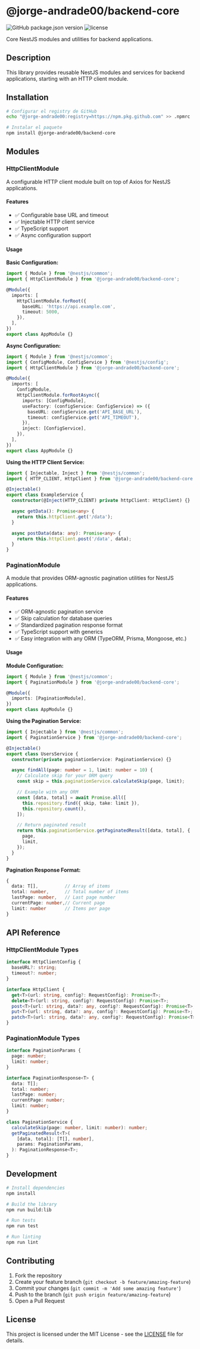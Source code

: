 # @jorge-andrade00/backend-core

![GitHub package.json version](https://img.shields.io/github/package-json/v/Jorge-Andrade00/backend-core)
![license](https://img.shields.io/github/license/Jorge-Andrade00/backend-core)

Core NestJS modules and utilities for backend applications.

## Description

This library provides reusable NestJS modules and services for backend applications, starting with an HTTP client module.

## Installation

```bash
# Configurar el registry de GitHub
echo "@jorge-andrade00:registry=https://npm.pkg.github.com" >> .npmrc

# Instalar el paquete
npm install @jorge-andrade00/backend-core
```

## Modules

### HttpClientModule

A configurable HTTP client module built on top of Axios for NestJS applications.

#### Features

- ✅ Configurable base URL and timeout
- ✅ Injectable HTTP client service
- ✅ TypeScript support
- ✅ Async configuration support

#### Usage

**Basic Configuration:**

```typescript
import { Module } from '@nestjs/common';
import { HttpClientModule } from '@jorge-andrade00/backend-core';

@Module({
  imports: [
    HttpClientModule.forRoot({
      baseURL: 'https://api.example.com',
      timeout: 5000,
    }),
  ],
})
export class AppModule {}
```

**Async Configuration:**

```typescript
import { Module } from '@nestjs/common';
import { ConfigModule, ConfigService } from '@nestjs/config';
import { HttpClientModule } from '@jorge-andrade00/backend-core';

@Module({
  imports: [
    ConfigModule,
    HttpClientModule.forRootAsync({
      imports: [ConfigModule],
      useFactory: (configService: ConfigService) => ({
        baseURL: configService.get('API_BASE_URL'),
        timeout: configService.get('API_TIMEOUT'),
      }),
      inject: [ConfigService],
    }),
  ],
})
export class AppModule {}
```

**Using the HTTP Client Service:**

```typescript
import { Injectable, Inject } from '@nestjs/common';
import { HTTP_CLIENT, HttpClient } from '@jorge-andrade00/backend-core';

@Injectable()
export class ExampleService {
  constructor(@Inject(HTTP_CLIENT) private httpClient: HttpClient) {}

  async getData(): Promise<any> {
    return this.httpClient.get('/data');
  }

  async postData(data: any): Promise<any> {
    return this.httpClient.post('/data', data);
  }
}
```

### PaginationModule

A module that provides ORM-agnostic pagination utilities for NestJS applications.

#### Features

- ✅ ORM-agnostic pagination service
- ✅ Skip calculation for database queries
- ✅ Standardized pagination response format
- ✅ TypeScript support with generics
- ✅ Easy integration with any ORM (TypeORM, Prisma, Mongoose, etc.)

#### Usage

**Module Configuration:**

```typescript
import { Module } from '@nestjs/common';
import { PaginationModule } from '@jorge-andrade00/backend-core';

@Module({
  imports: [PaginationModule],
})
export class AppModule {}
```

**Using the Pagination Service:**

```typescript
import { Injectable } from '@nestjs/common';
import { PaginationService } from '@jorge-andrade00/backend-core';

@Injectable()
export class UsersService {
  constructor(private paginationService: PaginationService) {}

  async findAll(page: number = 1, limit: number = 10) {
    // Calculate skip for your ORM query
    const skip = this.paginationService.calculateSkip(page, limit);

    // Example with any ORM
    const [data, total] = await Promise.all([
      this.repository.find({ skip, take: limit }),
      this.repository.count(),
    ]);

    // Return paginated result
    return this.paginationService.getPaginatedResult([data, total], {
      page,
      limit,
    });
  }
}
```

**Pagination Response Format:**

```typescript
{
  data: T[],          // Array of items
  total: number,      // Total number of items
  lastPage: number,   // Last page number
  currentPage: number,// Current page
  limit: number       // Items per page
}
```

## API Reference

### HttpClientModule Types

```typescript
interface HttpClientConfig {
  baseURL?: string;
  timeout?: number;
}

interface HttpClient {
  get<T>(url: string, config?: RequestConfig): Promise<T>;
  delete<T>(url: string, config?: RequestConfig): Promise<T>;
  post<T>(url: string, data?: any, config?: RequestConfig): Promise<T>;
  put<T>(url: string, data?: any, config?: RequestConfig): Promise<T>;
  patch<T>(url: string, data?: any, config?: RequestConfig): Promise<T>;
}
```

### PaginationModule Types

```typescript
interface PaginationParams {
  page: number;
  limit: number;
}

interface PaginationResponse<T> {
  data: T[];
  total: number;
  lastPage: number;
  currentPage: number;
  limit: number;
}

class PaginationService {
  calculateSkip(page: number, limit: number): number;
  getPaginatedResult<T>(
    [data, total]: [T[], number],
    params: PaginationParams,
  ): PaginationResponse<T>;
}
```

## Development

```bash
# Install dependencies
npm install

# Build the library
npm run build:lib

# Run tests
npm run test

# Run linting
npm run lint
```

## Contributing

1. Fork the repository
2. Create your feature branch (`git checkout -b feature/amazing-feature`)
3. Commit your changes (`git commit -m 'Add some amazing feature'`)
4. Push to the branch (`git push origin feature/amazing-feature`)
5. Open a Pull Request

## License

This project is licensed under the MIT License - see the [LICENSE](LICENSE) file for details.
